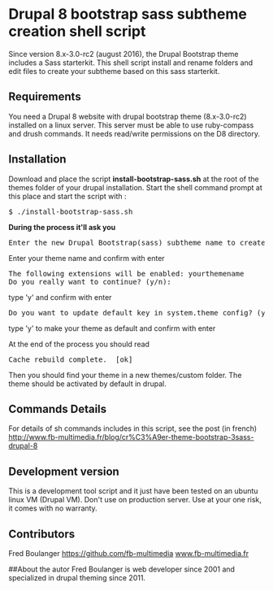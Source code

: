 # Drupal 8 bootstrap sass subtheme creation shell script

Since version 8.x-3.0-rc2 (august 2016), the Drupal Bootstrap theme includes a Sass starterkit.
This shell script install and rename folders and edit files to create your subtheme based on this sass starterkit.

## Requirements
You need a Drupal 8 website with drupal bootstrap theme (8.x-3.0-rc2) installed on a linux server. This server must be able to use ruby-compass and drush commands. It needs read/write permissions on the D8 directory.

## Installation
Download and place the script <b>install-bootstrap-sass.sh</b> at the root of the themes folder of your drupal installation.
Start the shell command prompt at this place and start the script with :
<pre>$ ./install-bootstrap-sass.sh</pre>

<b>During the process it'll ask you</b>
<pre>Enter the new Drupal Bootstrap(sass) subtheme name to create:</pre>
Enter your theme name and confirm with enter

<pre>The following extensions will be enabled: yourthemename
Do you really want to continue? (y/n):</pre>
type 'y' and confirm with enter

<pre>Do you want to update default key in system.theme config? (y/n):</pre>
type 'y' to make your theme as default and confirm with enter

At the end of the process you should read 
<pre>Cache rebuild complete.  [ok]</pre>

Then you should find your theme in a new themes/custom folder. The theme should be activated by default in drupal.

## Commands Details
For details of sh commands includes in this script, see the post (in french)
http://www.fb-multimedia.fr/blog/cr%C3%A9er-theme-bootstrap-3sass-drupal-8

## Development version
This is a development tool script and it just have been tested on an ubuntu linux VM (Drupal VM). Don't use on production server.
Use at your one risk, it comes with no warranty.

## Contributors
Fred Boulanger
https://github.com/fb-multimedia
www.fb-multimedia.fr


##About the autor
Fred Boulanger is web developer since 2001 and specialized in drupal theming since 2011.
